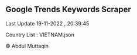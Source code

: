 

## Google Trends Keywords Scraper 
 
Last Update 19-11-2022 , 20:39:45

Country List :
VIETNAM.json



© Abdul Muttaqin 
